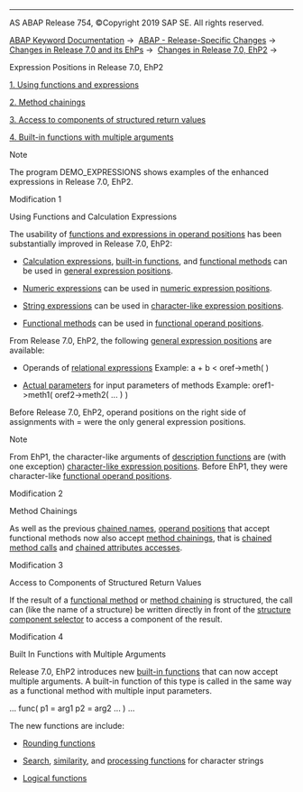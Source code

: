   

* * *

AS ABAP Release 754, ©Copyright 2019 SAP SE. All rights reserved.

[ABAP Keyword Documentation](javascript:call_link\('abenabap.htm'\)) →  [ABAP - Release-Specific Changes](javascript:call_link\('abennews.htm'\)) →  [Changes in Release 7.0 and its EhPs](javascript:call_link\('abennews-70_ehps.htm'\)) →  [Changes in Release 7.0, EhP2](javascript:call_link\('abennews-71.htm'\)) → 

Expression Positions in Release 7.0, EhP2

[1\. Using functions and expressions](#!ABAP_MODIFICATION_1@1@)

[2\. Method chainings](#!ABAP_MODIFICATION_2@2@)

[3\. Access to components of structured return values](#!ABAP_MODIFICATION_3@3@)

[4\. Built-in functions with multiple arguments](#!ABAP_MODIFICATION_4@4@)

Note

The program DEMO\_EXPRESSIONS shows examples of the enhanced expressions in Release 7.0, EhP2.

Modification 1

Using Functions and Calculation Expressions

The usability of [functions and expressions in operand positions](javascript:call_link\('abenoperands_expressions.htm'\)) has been substantially improved in Release 7.0, EhP2:

-   [Calculation expressions](javascript:call_link\('abencalculation_expression_glosry.htm'\) "Glossary Entry"), [built-in functions](javascript:call_link\('abenpredefined_function_glosry.htm'\) "Glossary Entry"), and [functional methods](javascript:call_link\('abenfunctional_method_glosry.htm'\) "Glossary Entry") can be used in [general expression positions](javascript:call_link\('abengeneral_expression_positions.htm'\)).
    
-   [Numeric expressions](javascript:call_link\('abennumerical_expression_glosry.htm'\) "Glossary Entry") can be used in [numeric expression positions](javascript:call_link\('abennumeric_expression_positions.htm'\)).
    
-   [String expressions](javascript:call_link\('abenstring_expression_glosry.htm'\) "Glossary Entry") can be used in [character-like expression positions](javascript:call_link\('abenstring_expression_positions.htm'\)).
    
-   [Functional methods](javascript:call_link\('abenfunctional_method_glosry.htm'\) "Glossary Entry") can be used in [functional operand positions](javascript:call_link\('abenfunctional_positions.htm'\)).
    

From Release 7.0, EhP2, the following [general expression positions](javascript:call_link\('abengeneral_expr_position_glosry.htm'\) "Glossary Entry") are available:

-   Operands of [relational expressions](javascript:call_link\('abenrelational_expression_glosry.htm'\) "Glossary Entry")
    Example: a + b < oref->meth( )
    
-   [Actual parameters](javascript:call_link\('abentyping_arith_expr.htm'\)) for input parameters of methods
    Example: oref1->meth1( oref2->meth2( ... ) )
    

Before Release 7.0, EhP2, operand positions on the right side of assignments with \= were the only general expression positions.

Note

From EhP1, the character-like arguments of [description functions](javascript:call_link\('abendescriptive_functions.htm'\)) are (with one exception) [character-like expression positions](javascript:call_link\('abencharlike_expr_position_glosry.htm'\) "Glossary Entry"). Before EhP1, they were character-like [functional operand positions](javascript:call_link\('abenfunctional_position_glosry.htm'\) "Glossary Entry").

Modification 2

Method Chainings

As well as the previous [chained names](javascript:call_link\('abenchained_name_glosry.htm'\) "Glossary Entry"), [operand positions](javascript:call_link\('abenexpression_positions.htm'\)) that accept functional methods now also accept [method chainings](javascript:call_link\('abenmethod_chaining_glosry.htm'\) "Glossary Entry"), that is [chained method calls](javascript:call_link\('abenchained_method_call_glosry.htm'\) "Glossary Entry") and [chained attributes accesses](javascript:call_link\('abenchained_attribute_acc_glosry.htm'\) "Glossary Entry").

Modification 3

Access to Components of Structured Return Values

If the result of a [functional method](javascript:call_link\('abenfunctional_method_glosry.htm'\) "Glossary Entry") or [method chaining](javascript:call_link\('abenmethod_chaining_glosry.htm'\) "Glossary Entry") is structured, the call can (like the name of a structure) be written directly in front of the [structure component selector](javascript:call_link\('abenstructure_component_sel_glosry.htm'\) "Glossary Entry") to access a component of the result.

Modification 4

Built In Functions with Multiple Arguments

Release 7.0, EhP2 introduces new [built-in functions](javascript:call_link\('abenbuilt_in_functions.htm'\)) that can now accept multiple arguments. A built-in function of this type is called in the same way as a functional method with multiple input parameters.

... func( p1 = arg1 p2 = arg2 ... ) ...

The new functions are include:

-   [Rounding functions](javascript:call_link\('abendec_floating_point_functions.htm'\))
    
-   [Search](javascript:call_link\('abensearch_functions.htm'\)), [similarity](javascript:call_link\('abendistance_functions.htm'\)), and [processing functions](javascript:call_link\('abenprocess_functions.htm'\)) for character strings
    
-   [Logical functions](javascript:call_link\('abenlogic_functions.htm'\))